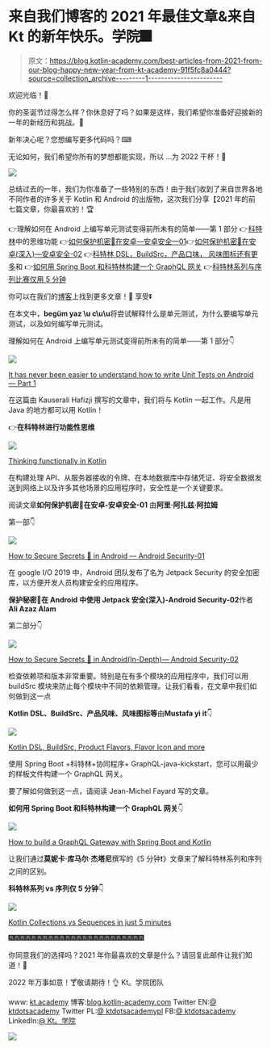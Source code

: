 # 来自我们博客的 2021 年最佳文章&来自 Kt 的新年快乐。学院🎆

> 原文：<https://blog.kotlin-academy.com/best-articles-from-2021-from-our-blog-happy-new-year-from-kt-academy-91f5fc8a0444?source=collection_archive---------1----------------------->

欢迎光临！🍾

你的圣诞节过得怎么样？你休息好了吗？如果是这样，我们希望你准备好迎接新的一年的新经历和挑战。💪

新年决心呢？您想编写更多代码吗？⌨

无论如何，我们希望你所有的梦想都能实现，所以
…为 2022 干杯！🥂

![](img/e14748b8323a5a0dcb7380b2b61b648f.png)

总结过去的一年，我们为你准备了一些特别的东西！由于我们收到了来自世界各地不同作者的许多关于 Kotlin 和 Android 的出版物，这次我们分享【2021 年的前七篇文章，你最喜欢的！🏆

👉理解如何在 Android 上编写单元测试变得前所未有的简单——第 1 部分
👉[科特林](/thinking-functionally-in-kotlin-1928c9995643)中的思维功能
👉[如何保护机密🔑在安卓—安卓安全—01](/how-to-secure-secrets-in-android-android-security-01-a345e97c82be)👉[如何保护机密🔑在安卓(深入)—安卓安全-02](/secure-secrets-in-android-using-jetpack-security-in-depth-android-security-02-4026b8e012f4)
👉[科特林 DSL，BuildSrc，产品口味， 风味图标还有更多](/kotlin-dsl-buildsrc-product-flavors-flavor-icon-and-more-abf30c65e8fd)和
👉[如何用 Spring Boot 和科特林构建一个 GraphQL 网关](/how-to-build-a-graphql-gateway-with-spring-boot-and-kotlin-97a186d93d46)
👉[科特林系列与序列比赛仅用 5 分钟](/kotlin-collections-vs-sequences-in-just-5minutes-70a3c3ec94a8)

你可以在我们的[博客](https://blog.kotlin-academy.com/)上找到更多文章！📃
享受⏬

在本文中，**begüm yaz \u c\u\u**将尝试解释什么是单元测试，为什么要编写单元测试，以及如何编写单元测试。

理解如何在 Android 上编写单元测试变得前所未有的简单——第 1 部分👇

[![](img/f755de2992382d29449d84255ff02d86.png)](https://blog.kotlin-academy.com/it-has-never-been-easier-to-understand-how-to-write-unit-tests-on-android-part-1-5ed1e5d8112b)

[It has never been easier to understand how to write Unit Tests on Android — Part 1](/it-has-never-been-easier-to-understand-how-to-write-unit-tests-on-android-part-1-5ed1e5d8112b)

在这篇由 Kauserali Hafizji 撰写的文章中，我们将与 Kotlin 一起工作。凡是用 Java 的地方都可以用 Kotlin！

👉**在科特林进行功能性思维**

[![](img/0c74c2fc978dde25e754bd966fecf5d5.png)](https://blog.kotlin-academy.com/thinking-functionally-in-kotlin-1928c9995643)

[Thinking functionally in Kotlin](/thinking-functionally-in-kotlin-1928c9995643)

在构建处理 API、从服务器接收的令牌、在本地数据库中存储凭证、将安全数据发送到网络上以及许多其他场景的应用程序时，安全性是一个关键要求。

阅读文章**如何保护机密🔑在安卓-安卓安全-01** 由**阿里·阿扎兹·阿拉姆**

第一部👇

[![](img/25fa4a06b7007ed2bb64a8745e2cf858.png)](https://blog.kotlin-academy.com/how-to-secure-secrets-in-android-android-security-01-a345e97c82be)

[How to Secure Secrets 🔑 in Android — Android Security-01](/how-to-secure-secrets-in-android-android-security-01-a345e97c82be)

在 google I/O 2019 中，Android 团队发布了名为 Jetpack Security 的安全加密库，以方便开发人员构建安全的应用程序。

**保护秘密🔑在 Android 中使用 Jetpack 安全(深入)-Android Security-02**作者 **Ali Azaz Alam**

第二部分👇

[![](img/66dbd1cf4fcccb9c7d4dbdd73ef0893e.png)](https://blog.kotlin-academy.com/secure-secrets-in-android-using-jetpack-security-in-depth-android-security-02-4026b8e012f4)

[How to Secure Secrets 🔑 in Android(In-Depth)— Android Security-02](/secure-secrets-in-android-using-jetpack-security-in-depth-android-security-02-4026b8e012f4)

检查依赖项和版本非常重要。特别是在有多个模块的应用程序中，我们可以用 buildSrc 模块来防止每个模块中不同的依赖管理。让我们看看，在文章中我们如何做到这一点

**Kotlin DSL、BuildSrc、产品风味、风味图标等**由**Mustafa yi it**👇

[![](img/75b18daf201d53000f140a7ead0f16c1.png)](https://blog.kotlin-academy.com/kotlin-dsl-buildsrc-product-flavors-flavor-icon-and-more-abf30c65e8fd)

[Kotlin DSL, BuildSrc, Product Flavors, Flavor Icon and more](/kotlin-dsl-buildsrc-product-flavors-flavor-icon-and-more-abf30c65e8fd)

使用 Spring Boot +科特林+协同程序+ GraphQL-java-kickstart，您可以用最少的样板文件构建一个 GraphQL 网关。

要了解如何做到这一点，请阅读 Jean-Michel Fayard 写的文章。

**如何用 Spring Boot 和科特林构建一个 GraphQL 网关**👇

[![](img/4da93ed271e5d93cad55d681af8f661a.png)](https://blog.kotlin-academy.com/how-to-build-a-graphql-gateway-with-spring-boot-and-kotlin-97a186d93d46)

[How to build a GraphQL Gateway with Spring Boot and Kotlin](/how-to-build-a-graphql-gateway-with-spring-boot-and-kotlin-97a186d93d46)

让我们通过**莫妮卡·库马尔·杰塔尼**撰写的《5 分钟❗️》文章来了解科特林系列和序列之间的区别。

**科特林系列 vs 序列仅 5 分钟**👇

[![](img/11284fc6076ad4b1bfa93d831f41c7ca.png)](https://blog.kotlin-academy.com/kotlin-collections-vs-sequences-in-just-5minutes-70a3c3ec94a8)

[Kotlin Collections vs Sequences in just 5 minutes](/kotlin-collections-vs-sequences-in-just-5minutes-70a3c3ec94a8)

🎆🎆🎆🎆🎆🎆🎆🎆🎆🎆🎆🎆🎆🎆🎆🎆🎆🎆🎆🎆🎆🎆🎆🎆

你同意我们的选择吗？2021 年你最喜欢的文章是什么？请回复此邮件让我们知道！💌

2022 年万事如意！🍸敬请期待！👌
Kt。学院团队

www: [kt.academy](https://kt.academy/)
博客:[blog.kotlin-academy.com](http://blog.kotlin-academy.com/)
Twitter EN:[@ ktdotsacademy](https://twitter.com/ktdotacademy)
Twitter PL:[@ ktdotsacademypl](https://twitter.com/ktdotacademyPL)
FB:[@ ktdotsacademy](https://www.facebook.com/KtDotAcademy)
LinkedIn:[@ Kt。学院](https://www.linkedin.com/company/kt-academy/)

[![](img/4546b48f64502dea5d3dea5a194b64f0.png)](http://kt.academy)